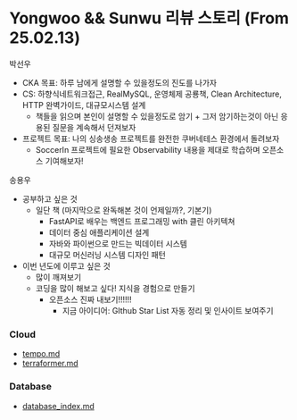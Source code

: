 # Yongwoo && Sunwu 리뷰 스토리 (From 25.02.13)

박선우
- CKA 목표: 하루 남에게 설명할 수 있을정도의 진도를 나가자
- CS: 하향식네트워크접근, RealMySQL, 운영체제 공룡책, Clean Architecture, HTTP 완벽가이드, 대규모시스템 설계
    - 책들을 읽으며 본인이 설명할 수 있을정도로 암기 + 그저 암기하는것이 아닌 응용된 질문을 계속해서 던져보자
- 프로젝트 목표: 나의 싱송생송 프로젝트를 완전한 쿠버네테스 환경에서 돌려보자
    - SoccerIn 프로젝트에 필요한 Observability 내용을 제대로 학습하며 오픈소스 기여해보자!

송용우
- 공부하고 싶은 것
    - 일단 책 (마지막으로 완독해본 것이 언제일까?, 기본기)
        - FastAPI로 배우는 백엔드 프로그래밍 with 클린 아키텍쳐
        - 데이터 중심 애플리케이션 설계
        - 자바와 파이썬으로 만드는 빅데이터 시스템
        - 대규모 머신러닝 시스템 디자인 패턴
- 이번 년도에 이루고 싶은 것
    - 많이 깨져보기
    - 코딩을 많이 해보고 싶다! 지식을 경험으로 만들기
        - 오픈소스 진짜 내보기!!!!!!
            - 지금 아이디어: GIthub Star List 자동 정리 및 인사이트 보여주기

<!-- START DOCS LIST -->
### Cloud

- [tempo.md](docs/Cloud/tempo.md)
- [terraformer.md](docs/Cloud/terraformer.md)

### Database

- [database_index.md](docs/Database/database_index.md)

<!-- END DOCS LIST -->
